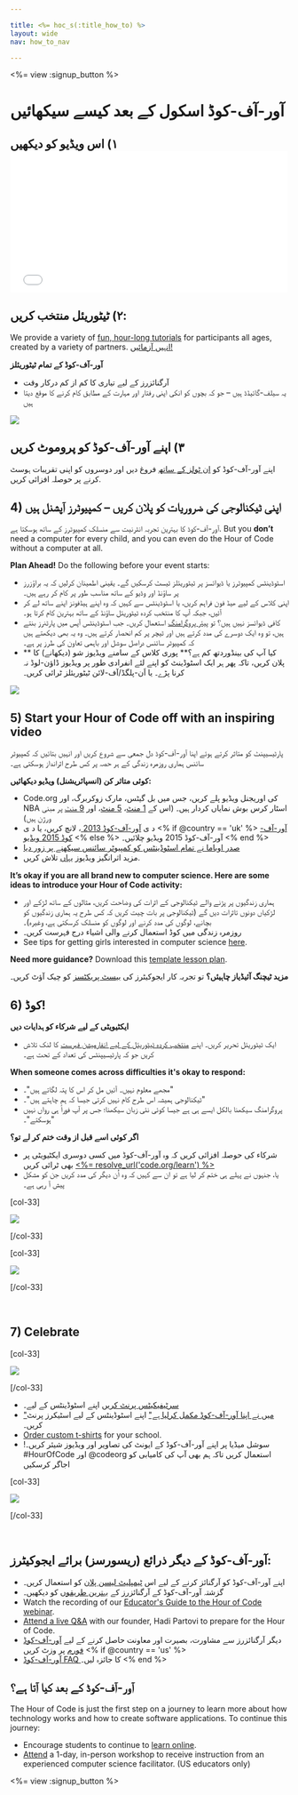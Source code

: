 ```yaml
---

title: <%= hoc_s(:title_how_to) %>
layout: wide
nav: how_to_nav

---
```


<%= view :signup_button %>

# آور-آف-کوڈ اسکول کے بعد کیسے سیکھائیں

## ١) اس ویڈیو کو دیکھیں <iframe width="500" height="255" src="//www.youtube.com/embed/SrnvvWDm73k" frameborder="0" allowfullscreen></iframe>
## ٢) ٹیٹوریئل منتخب کریں:

We provide a variety of [fun, hour-long tutorials](<%= resolve_url('https://code.org/learn') %>) for participants all ages, created by a variety of partners. [انہیں آزمائیں!](<%= resolve_url("https://code.org/learn") %>)

**آور-آف-کوڈ کے تمام ٹیٹوریئلز**

  * آرگنائزرز کے لیے تیاری کا کم از کم درکار وقت
  * یہ سیلف-گائیڈڈ ہیں – جو کہ بچوں کو انکی اپنی رفتار اور مہارت کے مطابق کام کرنے کا موقع دیتا ہیں

[![](/images/fit-700/tutorials.png)](<%= resolve_url('https://code.org/learn') %>)

## ٣) اپنے آور-آف-کوڈ کو پروموٹ کریں

اپنے آور-آف-کوڈ کو [ان ٹولز کے ساتھ](<%= resolve_url('/promote') %>) فروغ دیں اور دوسروں کو اپنی تقریبات ہوسٹ کرنے پر حوصلہ افزائی کریں.

## 4) اپنی ٹیکنالوجی کی ضروریات کو پلان کریں – کمپیوٹرز آپشنل ہیں

آور-آف-کوڈ کا بہترین تجربہ انٹرنیت سے منسلک کمپیوٹرز کے ساتھ ہوسکتا ہے. But you **don’t** need a computer for every child, and you can even do the Hour of Code without a computer at all.

**Plan Ahead!** Do the following before your event starts:

  * اسٹوڈینٹس کمپیوٹرز یا ڈیوائسز پر ٹیٹوریئلز ٹیسٹ کرسکیں گے۔ یقینی اطمینان کرلیں کہ یہ براؤزرز پر ساؤنڈ اور وڈیو کے ساتھ مناسب طور پر کام کر رہے ہیں۔
  * اپنی کلاس کے لیے ھیڈ فون فراہم کریں، یا اسٹوڈینٹس سے کہیں کہ وہ اپنے ہیڈفونز اپنے ساتھ لے کر آئیں، جبکہ آپ کا منتخب کردہ ٹیٹوریئل ساؤنڈ کے ساتھ بہترین کام کرتا ہو۔
  * کافی ڈیوائسز نہیں ہیں؟ </strong> تو [پیئر پروگرامنگ](https://www.youtube.com/watch?v=vgkahOzFH2Q) استعمال کریں۔ جب اسٹوڈینٹس آپس میں پارٹنرز بنتے ہیں، تو وہ ایک دوسرے کی مدد کرتے ہیں اور ٹیچر پر کم انحصار کرتے ہیں۔ وہ یہ بھی دیکھتے ہیں کہ کمپیوٹر سائنس دراصل سوشل اور باہمی تعاون کی طرز پر ہے۔
  * ** کیا آپ کی بینڈوردتھ کم ہے؟** پوری کلاس کے سامنے ویڈیوز شو (دیکھانے) کا پلان کریں، تاکہ پھر ہر ایک اسٹوڈینٹ کو اپنے لئے انفرادی طور پر ویڈیوز ڈاؤن-لوڈ نہ کرنا پڑے۔ یا اَن-پلگڈ/آف-لائن ٹیٹوریئلز ٹرائی کریں۔

![](/images/fit-350/group_ipad.jpg)

## 5) Start your Hour of Code off with an inspiring video

پارٹیسیپنٹ کو متاثر کرتے ہوئے اپنا آور-آف-کوڈ دل جمعی سے شروع کریں اور انہیں بتائیں کہ کمپیوٹر سائنس ہماری روزمرہ زندگی کے ہر حصہ پر کس طرح اثرانداز ہوسکتی ہے۔

**کوئی متاثر کن (انسپائریشنل) ویڈیو دیکھائیں:**

  * Code.org کی اوریجنل ویڈیو پلے کریں، جس میں بل گیٹس، مارک زوکربرگ، اور NBA اسٹار کرس بوش نمایاں کردار ہیں۔ (اس کے [ 1 منٹ](https://www.youtube.com/watch?v=qYZF6oIZtfc)، [ 5 منٹ](https://www.youtube.com/watch?v=nKIu9yen5nc)، اور [ 9 منٹ](https://www.youtube.com/watch?v=dU1xS07N-FA) پر مبنی ورژن ہیں)
  * د ی [آور-آف-کوڈ 2013 ](https://www.youtube.com/watch?v=FC5FbmsH4fw)، لانچ کریں، یا د ی <% if @country == 'uk' %> [ آور-آف-کوڈ 2015 ویڈیو](https://www.youtube.com/watch?v=7L97YMYqLHc) <% else %> آور-آف-کوڈ 2015 ویڈیو</a> چلائیں۔ <% end %>
  * [صدر اوباما نے تمام اسٹوڈینٹس کو کمپیوٹر سائنس سیکھنے پر زور دیا](https://www.youtube.com/watch?v=6XvmhE1J9PY)
  * مزید اثرانگیز ویڈیوز [یہاں](https://www.youtube.com/playlist?list=PLzdnOPI1iJNfpD8i4Sx7U0y2MccnrNZuP) تلاش کریں.

**It’s okay if you are all brand new to computer science. Here are some ideas to introduce your Hour of Code activity:**

  * ہماری زندگیوں پر پڑنے والے ٹیکنالوجی کے اثرات کی وضاحت کریں، مثالوں کے ساتھ لڑکے اور لڑکیاں دونوں تاثرات دیں گے (ٹیکنالوجی پر بات چیت کریں کہ کس طرح یہ ہماری زندگیوں کو بچانے، لوگوں کی مدد کرنے اور لوگوں کو منسلک کرسکتی ہے، وغیرہ)۔
  * روزمرہ زندگی میں کوڈ استعمال کرنے والی اشیاء درج فہرست کریں۔
  * See tips for getting girls interested in computer science [here](<%= resolve_url('https://code.org/girls') %>).

**Need more guidance?** Download this [template lesson plan](/files/AfterschoolEducatorLessonPlanOutline.docx).

**مزید ٹیچنگ آئیڈیاز چاہیئں؟** تو تجربہ کار ایجوکیٹرز کی [بیسٹ پریکٹسز](http://www.slideshare.net/TeachCode/hour-of-code-best-practices-for-successful-educators-51273466) کو چیک آؤٹ کریں۔

## 6) کوڈ!

**ایکٹیویٹی کے لیے شرکاء کو ہدایات دیں**

  * ایک ٹیٹوریئل تحریر کریں۔ اپنے [منتخب کردہ ٹیٹوریئل کے لیے انفارمیشن فہرست](<%= resolve_url('https://code.org/learn') %>) کا لنک تلاش کریں جو کہ پارٹیسیپنٹس کی تعداد کے تحت ہے۔

**When someone comes across difficulties it's okay to respond:**

  * مجھے معلوم نہیں۔ آئیں مل کر اس کا پتہ لگاتے ہیں"۔"
  * ٹیکنالوجی ہمیشہ اس طرح کام نہیں کرتی جیسا کہ ہم چاہتے ہیں"۔"
  * پروگرامنگ سیکھنا بالکل ایسے ہی ہے جیسا کوئی نئی زبان سیکھنا؛ جس پر آپ فوراً ہی رواں نہیں ہوسکتے"۔"

**اگر کوئی اسے قبل از وقت ختم کر لے تو؟**

  * شرکاء کی حوصلہ افزائی کریں کہ وہ آور-آف-کوڈ میں کسی دوسری ایکٹیویٹی پر بھی ٹرائی کریں [<%= resolve_url('code.org/learn') %>](<%= resolve_url('https://code.org/learn') %>)
  * یا، جنہوں نے پہلے ہی ختم کر لیا ہے تو ان سے کہیں کہ وہ اُن دیگر کی مدد کریں جن کو مشکل پیش آ رہی ہے۔

[col-33]

![](/images/fit-250/highschoolgirls.jpeg)

[/col-33]

[col-33]

![](/images/fit-300/group_ar.jpg)

[/col-33]

<p style="clear:both">
  &nbsp;
</p>

## 7) Celebrate

[col-33]

![](/images/fit-300/boy-certificate.jpg)

[/col-33]

  * [ سرٹیفیکیٹس پرنٹ کریں](<%= resolve_url('https://code.org/certificates') %>) اپنے اسٹوڈینٹس کے لیے۔
  * ["میں نے اپنا آور-آف-کوڈ مکمل کرلیا ہے"](<%= resolve_url('/promote/resources#stickers') %>) اپنے اسٹوڈینٹس کے لیے اسٹیکرز پرنٹ کریں۔
  * [Order custom t-shirts](http://blog.code.org/post/132608499493/hour-of-code-shirts-and-more) for your school.
  * !سوشل میڈیا پر اپنے آور-آف-کوڈ کے ایونٹ کی تصاویر اور ویڈیوز شیئر کریں۔ #HourOfCode اور @codeorg استعمال کریں تاکہ ہم بھی آپ کی کامیابی کو اجاگر کرسکیں

[col-33]

![](/images/fit-260/highlight-certificates.jpg)

[/col-33]

<p style="clear:both">
  &nbsp;
</p>

## آور-آف-کوڈ کے دیگر ذرائع (ریسورسز) برائے ایجوکیٹرز:

  * اپنے آور-آف-کوڈ کو آرگنائز کرنے کے لیے اس [ٹیمپلیٹ لیسن پلان](/files/AfterschoolEducatorLessonPlanOutline.docx) کو استعمال کریں۔
  * گزشتہ آور-آف-کوڈ کے آرگنائزرز کے [بہترین طریقوں](http://www.slideshare.net/TeachCode/hour-of-code-best-practices-for-successful-educators-51273466) کو دیکھیں۔ 
  * Watch the recording of our [Educator's Guide to the Hour of Code webinar](https://youtu.be/EJeMeSW2-Mw).
  * [Attend a live Q&A](http://www.eventbrite.com/e/ask-your-final-questions-and-prepare-for-the-2015-hour-of-code-with-codeorg-founder-hadi-partovi-tickets-17987437911) with our founder, Hadi Partovi to prepare for the Hour of Code.
  * دیگر آرگنائزرز سے مشاورت، بصیرت اور معاونت حاصل کرنے کے لیے [آور-آف-کوڈ فورم](http://forum.code.org/c/plc/hour-of-code) پر وزٹ کریں <% if @country == 'us' %>
  * [آور-آف-کوڈ FAQ ](https://support.code.org/hc/en-us/categories/200147083-Hour-of-Code)کا جائزہ لیں۔ <% end %>

## آور-آف-کوڈ کے بعد کیا آتا ہے؟

The Hour of Code is just the first step on a journey to learn more about how technology works and how to create software applications. To continue this journey:

  * Encourage students to continue to [learn online](<%= resolve_url('https://code.org/learn/beyond') %>).
  * [Attend](<%= resolve_url('https://code.org/professional-development-workshops') %>) a 1-day, in-person workshop to receive instruction from an experienced computer science facilitator. (US educators only)

<%= view :signup_button %>